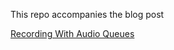 This repo accompanies the blog post

[Recording With Audio Queues](https://medium.com/programming-for-music/recording-with-audio-queues-cf41d274c9ea)
